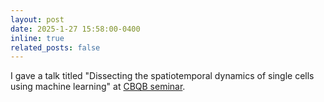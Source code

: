 ```yaml
---
layout: post
date: 2025-1-27 15:58:00-0400
inline: true
related_posts: false
---
```


I gave a talk titled "Dissecting the spatiotemporal dynamics of single cells using machine learning" at [CBQB seminar](https://cbqb.uic.edu/events-and-seminars/).

